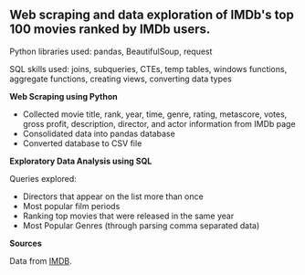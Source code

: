 ## Web scraping and data exploration of IMDb's top 100 movies ranked by IMDb users.

Python libraries used: pandas, BeautifulSoup, request

SQL skills used: joins, subqueries, CTEs, temp tables, windows functions, aggregate functions, creating views, converting data types

**Web Scraping using Python**

- Collected movie title, rank, year, time, genre, rating, metascore, votes, gross profit, description, director, and actor information from IMDb page
- Consolidated data into pandas database
- Converted database to CSV file

**Exploratory Data Analysis using SQL**

Queries explored:
- Directors that appear on the list more than once
- Most popular film periods
- Ranking top movies that were released in the same year
- Most Popular Genres (through parsing comma separated data)

**Sources**

Data from [IMDB](https://www.imdb.com/search/title/?count=100&groups=top_1000&sort=user_rating).
